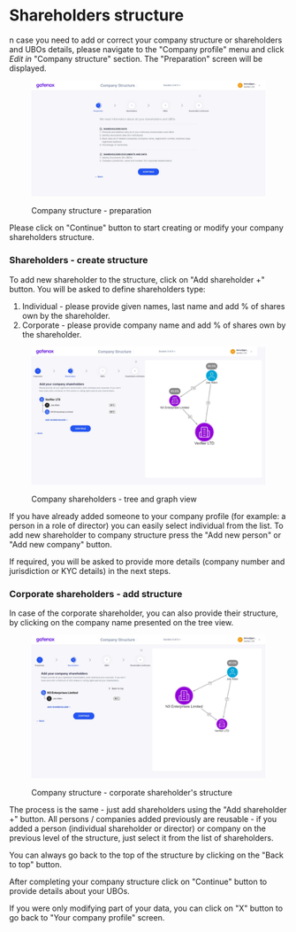 # Shareholders structure

n case you need to add or correct your company structure or shareholders and UBOs details, please navigate to the "Company profile" menu and click _Edit in_ "Company structure" section. The "Preparation" screen will be displayed.

<figure><img src="../../../.gitbook/assets/cs_prep (1).png" alt=""><figcaption><p>Company structure - preparation</p></figcaption></figure>

Please click on "Continue" button to start creating or modify your company shareholders structure.

### Shareholders - create structure

To add new shareholder to the structure, click on "Add shareholder +" button. You will be asked to define shareholders type:

1. Individual - please provide given names, last name and add % of shares own by the shareholder.&#x20;
2. Corporate - please provide company name and add % of shares own by the shareholder.

<figure><img src="../../../.gitbook/assets/cs_shareholders (2).png" alt=""><figcaption><p>Company shareholders - tree and graph view</p></figcaption></figure>

If you have already added someone to your company profile (for example: a person in a role of director) you can easily select individual from the list. To add new shareholder to company structure press the "Add new person" or "Add new company" button.

If required, you will be asked to provide more details (company number and jurisdiction or KYC details) in the next steps.

### Corporate shareholders - add structure

In case of the corporate shareholder, you can also provide their structure, by clicking on the company name presented on the tree view. &#x20;

<figure><img src="../../../.gitbook/assets/cs_corporate_shareholder.png" alt=""><figcaption><p>Company structure - corporate shareholder's structure</p></figcaption></figure>

The process is the same - just add shareholders using the "Add shareholder +" button. All persons / companies added previously are reusable - if you added a person (individual shareholder or director) or company on the previous level of the structure, just select it from the list of shareholders.

You can always go back to the top of the structure by clicking on the "Back to top" button.

After completing your company structure click on "Continue" button to provide details about your UBOs.

If you were only modifying part of your data, you can click on "X" button to go back to "Your company profile" screen.
